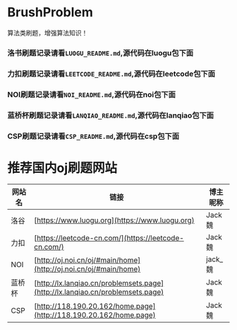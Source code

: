 # BrushProblem
算法类刷题，增强算法知识！

### 洛书刷题记录请看`LUOGU_README.md`,源代码在luogu包下面
### 力扣刷题记录请看`LEETCODE_README.md`,源代码在leetcode包下面
### NOI刷题记录请看`NOI_README.md`,源代码在noi包下面
### 蓝桥杯刷题记录请看`LANQIAO_README.md`,源代码在lanqiao包下面
### CSP刷题记录请看`CSP_README.md`,源代码在csp包下面

# 推荐国内oj刷题网站

|  网站名  |                              链接                    |  博主昵称  |
|---------|---------------------------------------------------|-----------|
|洛谷      |[https://www.luogu.org](https://www.luogu.org)      |  Jack魏  |
|力扣      |[https://leetcode-cn.com/](https://leetcode-cn.com/)   |  Jack魏  |
|NOI      |[http://oj.noi.cn/oj/#main/home](http://oj.noi.cn/oj/#main/home)  |  jack_魏  |
|蓝桥杯   |[http://lx.lanqiao.cn/problemsets.page](http://lx.lanqiao.cn/problemsets.page)  |  Jack魏  |
|CSP     |[http://118.190.20.162/home.page](http://118.190.20.162/home.page)  |  Jack魏  |